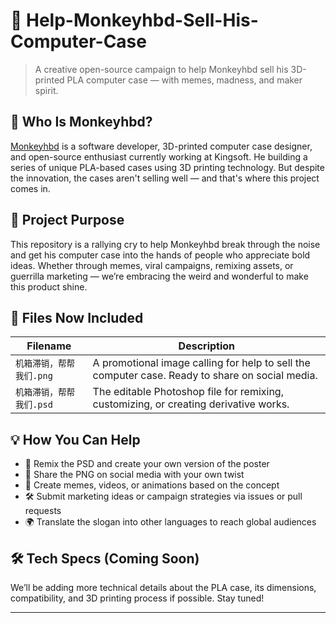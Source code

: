 # 🐒 Help-Monkeyhbd-Sell-His-Computer-Case

> A creative open-source campaign to help Monkeyhbd sell his 3D-printed PLA computer case — with memes, madness, and maker spirit.

## 🧠 Who Is Monkeyhbd?

[Monkeyhbd](https://www.monkeyhbd.com/) is a software developer, 3D-printed computer case designer, and open-source enthusiast currently working at Kingsoft. He building a series of unique PLA-based cases using 3D printing technology. But despite the innovation, the cases aren't selling well — and that's where this project comes in.

## 🎯 Project Purpose

This repository is a rallying cry to help Monkeyhbd break through the noise and get his computer case into the hands of people who appreciate bold ideas. Whether through memes, viral campaigns, remixing assets, or guerrilla marketing — we’re embracing the weird and wonderful to make this product shine.

## 📁 Files Now Included

| Filename | Description |
|----------|-------------|
| `机箱滞销，帮帮我们.png` | A promotional image calling for help to sell the computer case. Ready to share on social media. |
| `机箱滞销，帮帮我们.psd` | The editable Photoshop file for remixing, customizing, or creating derivative works. |

## 💡 How You Can Help

- 🎨 Remix the PSD and create your own version of the poster
- 📢 Share the PNG on social media with your own twist
- 🧠 Create memes, videos, or animations based on the concept
- 🛠️ Submit marketing ideas or campaign strategies via issues or pull requests
- 🌍 Translate the slogan into other languages to reach global audiences

## 🛠️ Tech Specs (Coming Soon)

We’ll be adding more technical details about the PLA case, its dimensions, compatibility, and 3D printing process if possible. Stay tuned!

---
